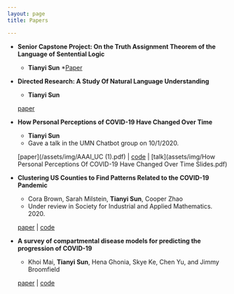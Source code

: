 ```yaml
---
layout: page
title: Papers

---
```

* **Senior Capstone Project: On the Truth Assignment Theorem of the Language of Sentential Logic**
  * **Tianyi Sun**
  *[Paper](/assets/img/seniorcapstoneproject.pdf)


* **Directed Research: A Study Of Natural Language Understanding**
  * **Tianyi Sun**
 
  [paper](/assets/img/directedresearch20fall.pdf)

* **How Personal Perceptions of COVID-19 Have Changed Over Time** 
  * **Tianyi Sun**
  * Gave a talk in the UMN Chatbot group on 10/1/2020. 
 
  [paper](/assets/img/AAAI_UC (1).pdf) | [code](https://github.com/TianyiSun00234/aaai-How-Personal-Perceptions-of-COVID-19-Have-Changed-Over-Time) | [talk](assets/img/How Personal Perceptions Of COVID-19 Have Changed Over Time Slides.pdf) 

* **Clustering US Counties to Find Patterns Related to the COVID-19 Pandemic** 
  * Cora Brown, Sarah Milstein, **Tianyi Sun**, Cooper Zhao
  * Under review in Society for Industrial and Applied Mathematics. 2020. 
  
  [paper](assets/img/Clustering_write_up.pdf) | [code](https://github.com/TianyiSun00234/Clustering-Project/blob/main/clustering.ipynb)
  
* **A survey of compartmental disease models for predicting the progression of COVID-19**
  * Khoi Mai, **Tianyi Sun**, Hena Ghonia, Skye Ke, Chen Yu, and Jimmy Broomfield
  
  [paper]() | [code]()
